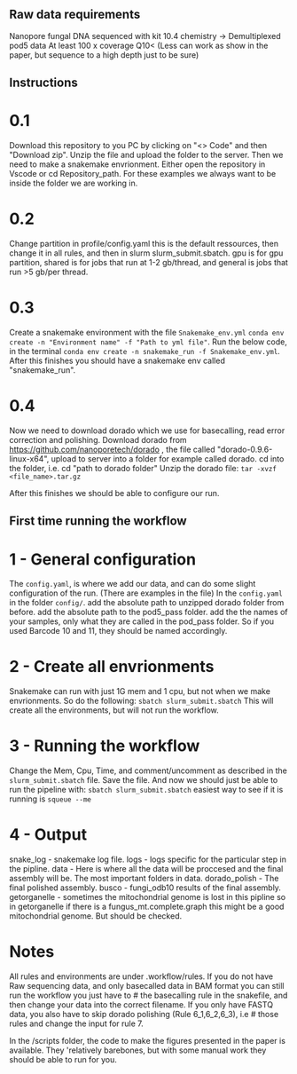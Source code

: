 ## Raw data requirements
Nanopore fungal DNA sequenced with kit 10.4 chemistry -> Demultiplexed pod5 data
At least 100 x coverage Q10< (Less can work as show in the paper, but sequence to a high depth just to be sure)
## Instructions
# 0.1
Download this repository to you PC by clicking on "<> Code" and then "Download zip". Unzip the file and upload the folder to the server.
Then we need to make a snakemake envrionment. 
Either open the repository in Vscode or cd Repository_path. For these examples we always want to be inside the folder we are working in.
# 0.2
Change partition in profile/config.yaml this is the default ressources, then change it in all rules, and then in slurm slurm_submit.sbatch. gpu is for gpu partition, shared is for jobs that run at 1-2 gb/thread, and general is jobs that run >5 gb/per thread. 
# 0.3
Create a snakemake environment with the file `Snakemake_env.yml`
`conda env create -n "Environment name" -f "Path to yml file"`.
Run the below code, in the terminal
`conda env create -n snakemake_run -f Snakemake_env.yml`.
After this finishes you should have a snakemake env called "snakemake_run". 
# 0.4
Now we need to download dorado which we use for basecalling, read error correction and polishing.
Download dorado from https://github.com/nanoporetech/dorado , the file called "dorado-0.9.6-linux-x64", upload to server into a folder for example called dorado. 
cd into the folder, i.e. cd "path to dorado folder"
Unzip the dorado file:
`tar -xvzf <file_name>.tar.gz`

After this finishes we should be able to configure our run. 

## First time running the workflow
# 1 - General configuration
The `config.yaml`, is where we add our data, and can do some slight configuration of the run. (There are examples in the file)
In the `config.yaml` in the folder `config/`.
add the absolute path to unzipped dorado folder from before. 
add the absolute path to the pod5_pass folder. 
add the the names of your samples, only what they are called in the pod_pass folder. So if you used Barcode 10 and 11, they should be named accordingly. 
# 2 - Create all envrionments
Snakemake can run with just 1G mem and 1 cpu, but not when we make envrionments. So do the following: 
`sbatch slurm_submit.sbatch`
This will create all the environments, but will not run the workflow. 
# 3 - Running the workflow 
Change the Mem, Cpu, Time, and comment/uncomment as described in the `slurm_submit.sbatch` file. Save the file. 
And now we should just be able to run the pipeline with:
`sbatch slurm_submit.sbatch`
easiest way to see if it is running is `squeue --me`
# 4 - Output
snake_log - snakemake log file.
logs - logs specific for the particular step in the pipline.
data - Here is where all the data will be proccesed and the final assembly will be. 
The most important folders in data.
dorado_polish - The final polished assembly.
busco - fungi_odb10 results of the final assembly.
getorganelle - sometimes the mitochondrial genome is lost in this pipline so in getorganelle if there is a fungus_mt.complete.graph this might be a good mitochondrial genome. But should be checked.
# Notes
All rules and environments are under .workflow/rules. 
If you do not have Raw sequencing data, and only basecalled data in BAM format you can still run the workflow you just have to # the basecalling rule in the snakefile, and then change your data into the correct filename.
If you only have FASTQ data, you also have to skip dorado polishing (Rule 6_1,6_2,6_3), i.e # those rules and change the input for rule 7. 

In the /scripts folder, the code to make the figures presented in the paper is available. They 'relatively barebones, but with some manual work they should be able to run for you. 



